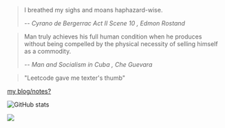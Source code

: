 > I breathed my sighs and moans haphazard-wise. 
> 
>   <cite>-- _Cyrano de Bergerrac Act II Scene 10_ , Edmon Rostand</cite>

> Man truly achieves his full human condition when he produces without being compelled by the physical necessity of selling himself as a commodity.
> 
>   <cite>-- _Man and Socialism in Cuba_ , Che Guevara</cite>

> "Leetcode gave me texter's thumb"


[my blog/notes?](https://chiatzenw.github.io/)


![GitHub stats](https://github-readme-stats.vercel.app/api?username=ChiatzenW&count_private=true&show_icons=true&theme=tokyonight)

![](https://img.shields.io/twitter/url?label=twitter&style=social&url=https%3A%2F%2Ftwitter.com%2Fchiatzen_w)
